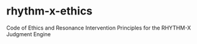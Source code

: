 # rhythm-x-ethics
Code of Ethics and Resonance Intervention Principles for the RHYTHM-X Judgment Engine
